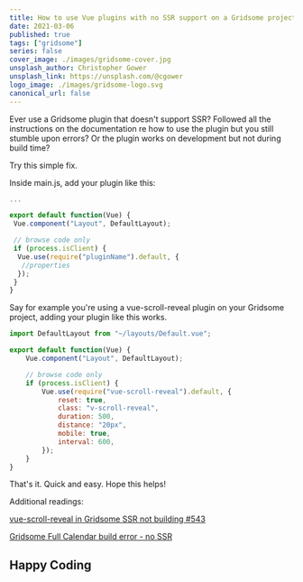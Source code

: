 ```yaml
---
title: How to use Vue plugins with no SSR support on a Gridsome project
date: 2021-03-06
published: true
tags: ["gridsome"]
series: false
cover_image: ./images/gridsome-cover.jpg
unsplash_author: Christopher Gower
unsplash_link: https://unsplash.com/@cgower
logo_image: ./images/gridsome-logo.svg
canonical_url: false
---
```


Ever use a Gridsome plugin that doesn't support SSR? Followed all the instructions on the documentation re how to use the plugin but you still stumble upon errors? Or the plugin works on development but not during build time?

Try this simple fix.

Inside main.js, add your plugin like this:

```javascript
...

export default function(Vue) {
 Vue.component("Layout", DefaultLayout);

 // browse code only
 if (process.isClient) {
  Vue.use(require("pluginName").default, {
   //properties
  });
 }
}
```

Say for example you're using a vue-scroll-reveal plugin on your Gridsome project, adding your plugin like this works.

```javascript
import DefaultLayout from "~/layouts/Default.vue";

export default function(Vue) {
	Vue.component("Layout", DefaultLayout);

	// browse code only
	if (process.isClient) {
		Vue.use(require("vue-scroll-reveal").default, {
			reset: true,
			class: "v-scroll-reveal",
			duration: 500,
			distance: "20px",
			mobile: true,
			interval: 600,
		});
	}
}
```

That's it. Quick and easy. Hope this helps!

Additional readings:

[vue-scroll-reveal in Gridsome SSR not building #543](https://github.com/gridsome/gridsome/issues/543)

[Gridsome Full Calendar build error - no SSR](https://stackoverflow.com/questions/62327434/gridsome-full-calendar-build-error-no-ssr)

## Happy Coding
